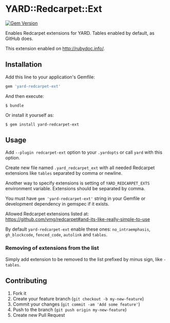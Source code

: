 # YARD::Redcarpet::Ext

[![Gem Version](https://badge.fury.io/rb/yard-redcarpet-ext.png)](http://badge.fury.io/rb/yard-redcarpet-ext)

Enables Redcarpet extensions for YARD. Tables enabled by default, as GitHub does.

This extension enabled on http://rubydoc.info/.

## Installation

Add this line to your application's Gemfile:

```ruby
gem 'yard-redcarpet-ext'
```

And then execute:

    $ bundle

Or install it yourself as:

    $ gem install yard-redcarpet-ext

## Usage

Add `--plugin redcarpet-ext` option to your `.yardopts` or call `yard` with this option.

Create new file named `.yard_redcarpet_ext` with all needed Redcarpet extensions like `tables` separated by comma or newline.

Another way to specify extensions is setting of `YARD_REDCARPET_EXTS` environment variable. Extensions should be separated by comma.

You must have `gem 'yard-redcarpet-ext'` string in your Gemfile or development dependency in gemspec if it exists.

Allowed Redcarpet extensions listed at: https://github.com/vmg/redcarpet#and-its-like-really-simple-to-use

By default `yard-redcarpet-ext` enable these ones: `no_intraemphasis`, `gh_blockcode`, `fenced_code`, `autolink` and `tables`.

### Removing of extensions from the list

Simply add extension to be removed to the list prefixed by minus sign, like `-tables`.

## Contributing

1. Fork it
2. Create your feature branch (`git checkout -b my-new-feature`)
3. Commit your changes (`git commit -am 'Add some feature'`)
4. Push to the branch (`git push origin my-new-feature`)
5. Create new Pull Request
